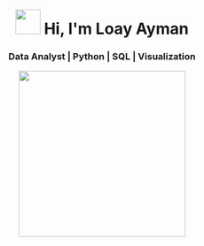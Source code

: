 <!-- Header Section -->
<div align="center">
  <h1>
    <img src="https://media.giphy.com/media/hvRJCLFzcasrR4ia7z/giphy.gif" width="45"/>
    Hi, I'm Loay Ayman
  </h1>
  <h3>Data Analyst | Python | SQL | Visualization</h3>

  <img src="https://media.giphy.com/media/qgQUggAC3Pfv687qPC/giphy.gif" width="300"/>
</div>
